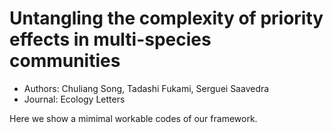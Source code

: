 # Untangling the complexity of priority effects in multi-species communities

- Authors: Chuliang Song, Tadashi Fukami, Serguei Saavedra
- Journal: Ecology Letters

Here we show a mimimal workable codes of our framework.
